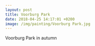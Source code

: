 ```yaml
---
layout: post
title: Voorburg Park
date: 2018-04-25 14:17:01 +0200
image: /img/painting/Voorburg Park.jpg
---
```


Voorburg Park in autumn